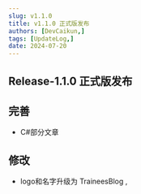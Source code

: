 ```yaml
---
slug: v1.1.0
title: v1.1.0 正式版发布
authors: [DevCaikun,]
tags: [UpdateLog,]
date: 2024-07-20
---
```

## Release-1.1.0 正式版发布

## 完善
- C#部分文章
## 修改
- logo和名字升级为 TraineesBlog ,
